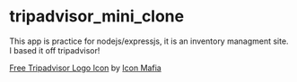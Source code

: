 # tripadvisor_mini_clone

This app is practice for nodejs/expressjs, it is an inventory managment site. I based it off tripadvisor!

<a href="https://iconscout.com/icons/tripadvisor" target="_blank">Free Tripadvisor Logo Icon</a> by <a href="https://iconscout.com/contributors/icon-mafia" target="_blank">Icon Mafia</a>
